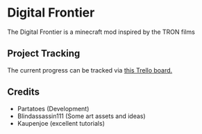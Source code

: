 # Digital Frontier 
The Digital Frontier is a minecraft mod inspired by the TRON films

## Project Tracking
The current progress can be tracked via [this Trello board.](https://trello.com/b/cNUyu3yH/digitalfrontier-minecraft-mod)

## Credits
- Partatoes (Development)
- Blindassassin111 (Some art assets and ideas)
- Kaupenjoe (excellent tutorials)